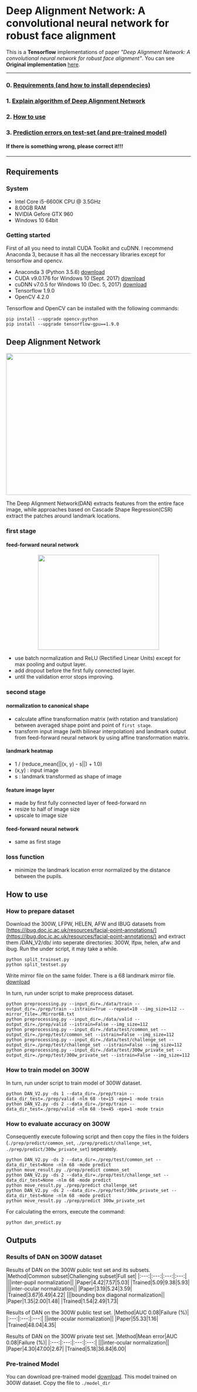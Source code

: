 # Deep Alignment Network: A convolutional neural network for robust face alignment

This is a **Tensorflow** implementations of paper *"Deep Alignment Network: A convolutional neural network for robust face alignment"*.
You can see **Original implementation** [here](https://github.com/MarekKowalski/DeepAlignmentNetwork).

-----------------

### 0. [Requirements (and how to install dependecies)](#requirements)
### 1. [Explain algorithm of Deep Alignment Network](#deep-alignment-network)
### 2. [How to use](#how-to-use)
### 3. [Prediction errors on test-set (and pre-trained model)](#outputs)
#### **If there is something wrong, please correct it!!!**

-----------------

## Requirements
### System
* Intel Core i5-6600K CPU @ 3.5GHz
* 8.00GB RAM
* NVIDIA Gefore GTX 960
* Windows 10 64bit

### Getting started
First of all you need to install CUDA Toolkit and cuDNN. 
I recommend Anaconda 3, because it has all the neccessary libraries except for tensorflow and opencv.

* Anaconda 3 (Python 3.5.6) [download](https://www.anaconda.com/products/individual)
* CUDA v9.0.176 for Windows 10 (Sept. 2017) [download](https://developer.nvidia.com/cuda-toolkit-archive)
* cuDNN v7.0.5 for Windows 10 (Dec. 5, 2017) [download](https://developer.nvidia.com/rdp/cudnn-archive)
* Tensorflow 1.9.0
* OpenCV 4.2.0

Tensorflow and OpenCV can be installed with the following commands:
```shell
pip install --upgrade opencv-python
pip install --upgrade tensorflow-gpu==1.9.0
```

## Deep Alignment Network
<center><img src="architecture.png" width="633" height="387"></center>

The Deep Alignment Network(DAN) extracts features from the entire face image, while approaches based on Cascade Shape Regression(CSR) extract the patches around landmark locations.

### first stage
#### feed-forward neural network
<center><img src="feed-forward_nn.png" width="330" height="259"></center>

* use batch normalization and ReLU (Rectified Linear Units) except for max pooling and output layer.
* add dropout before the first fully connected layer.
* until the validation error stops improving.

### second stage
#### normalization to canonical shape
* calculate affine transformation matrix (with rotation and translation) between averaged shape point and point of `first stage`.
* transform input image (with bilinear interpolation) and landmark output from feed-forward neural network by using affine transformation matrix.
#### landmark heatmap
* 1 / (reduce_mean(||(x, y) - s||) + 1.0)
* (x,y) : input image
* s : landmark transformed as shape of image
#### feature image layer
* made by first fully connected layer of feed-forward nn
* resize to half of image size
* upscale to image size
#### feed-forward neural network
* same as first stage

### loss function
* minimize the landmark location error normalized by the distance between the pupils.

## How to use
### How to prepare dataset

Download the 300W, LFPW, HELEN, AFW and IBUG datasets from [https://ibug.doc.ic.ac.uk/resources/facial-point-annotations/](https://ibug.doc.ic.ac.uk/resources/facial-point-annotations/) and extract them /DAN_V2/db/ into seperate directories: 300W, lfpw, helen, afw and ibug. Run the under script, it may take a while.
```shell
python split_trainset.py
python split_testset.py
```
Write mirror file on the same folder. There is a 68 landmark mirror file. [download](https://pan.baidu.com/s/1Ln_i00DRulDlgHJ8CmIqAQ)

In turn, run under script to make preprocess dataset.
```shell
python preprocessing.py --input_dir=./data/train --output_dir=./prep/train --istrain=True --repeat=10 --img_size=112 --mirror_file=./Mirror68.txt
python preprocessing.py --input_dir=./data/valid --output_dir=./prep/valid --istrain=False --img_size=112
python preprocessing.py --input_dir=./data/test/common_set --output_dir=./prep/test/common_set --istrain=False --img_size=112
python preprocessing.py --input_dir=./data/test/challenge_set --output_dir=./prep/test/challenge_set --istrain=False --img_size=112
python preprocessing.py --input_dir=./data/test/300w_private_set --output_dir=./prep/test/300w_private_set --istrain=False --img_size=112
```

### How to train model on 300W

In turn, run under script to train model of 300W dataset. 
```shell
python DAN_V2.py -ds 1 --data_dir=./prep/train --data_dir_test=./prep/valid -nlm 68 -te=15 -epe=1 -mode train
python DAN_V2.py -ds 2 --data_dir=./prep/train --data_dir_test=./prep/valid -nlm 68 -te=45 -epe=1 -mode train
```

### How to evaluate accuracy on 300W

Consequently execute following script and then copy the files in the folders (`./prep/predict/common_set`, `./prep/predict/challenge_set`, `./prep/predict/300w_private_set`) seperately.
```shell
python DAN_V2.py -ds 2 --data_dir=./prep/test/common_set --data_dir_test=None -nlm 68 -mode predict
python move_result.py ./prep/predict common_set
python DAN_V2.py -ds 2 --data_dir=./prep/test/challenge_set --data_dir_test=None -nlm 68 -mode predict
python move_result.py ./prep/predict challenge_set
python DAN_V2.py -ds 2 --data_dir=./prep/test/300w_private_set --data_dir_test=None -nlm 68 -mode predict
python move_result.py ./prep/predict 300w_private_set
```
For calculating the errors, execute the command:
```shell
python dan_predict.py
```

## Outputs
### Results of DAN on 300W dataset

Results of DAN on the 300W public test set and its subsets.
|Method|Common subset|Challenging subset|Full set|
|:---:|:---:|:---:|:---:|
|||inter-pupil normalization||
|Paper|4.42|7.57|5.03|
|Trained|5.09|9.38|5.93|
|||inter-ocular normalization||
|Paper|3.19|5.24|3.59|
|Trained|3.67|6.49|4.22|
|||bounding box diagonal normalization||
|Paper|1.35|2.00|1.48|
|Trained|1.54|2.49|1.73|

Results of DAN on the 300W public test set.
|Method|AUC 0.08|Failure (%)|
|:---:|:---:|:---:|
||inter-ocular normalization||
|Paper|55.33|1.16|
|Trained|48.04|4.35|

Results of DAN on the 300W private test set.
|Method|Mean error|AUC 0.08|Failure (%)|
|:---:|:---:|:---:|:---:|
|||inter-ocular normalization||
|Paper|4.30|47.00|2.67|
|Trained|5.18|36.84|6.00|


### Pre-trained Model

You can download pre-trained model [download](https://drive.google.com/drive/folders/1RY4g6_uSgJYY0qbCaqPpL_Ayp1xZHQpU?usp=sharing). This model trained on 300W dataset. Copy the file to `./model_dir`
